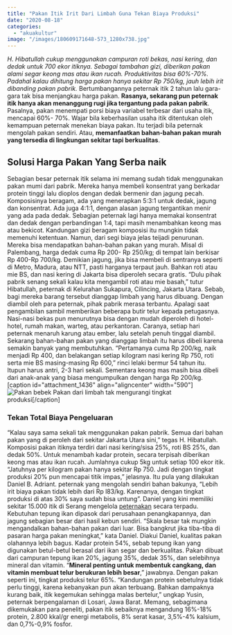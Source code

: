 ```yaml
---
title: "Pakan Itik Irit Dari Limbah Guna Tekan Biaya Produksi"
date: "2020-08-18"
categories: 
  - "akuakultur"
image: "/images/180609171648-573_1280x738.jpg"
---
```


_H. Hibatullah cukup menggunakan campuran roti bekas, nasi kering, dan dedak untuk 700 ekor itiknya. Sebagai tambahan gizi, diberikan pakan alami segar keong mas atau ikan rucah. Produktivitas bisa 60%-70%. Padahal kalau dihitung harga pakan hanya sekitar Rp 750/kg, jauh lebih irit dibanding pakan pabrik._ Bertumbangannya peternak itik 2 tahun lalu gara-gara tak bisa menjangkau harga pakan. **Rasanya, sekarang pun peternak itik hanya akan menanggung rugi jika tergantung pada pakan pabrik**. Pasalnya, pakan menempati porsi biaya variabel terbesar dari usaha itik, mencapai 60%- 70%. Wajar bila keberhasilan usaha itik ditentukan oleh kemampuan peternak menekan biaya pakan. Itu terjadi bila peternak mengolah pakan sendiri. Atau, **memanfaatkan bahan-bahan pakan murah yang tersedia di lingkungan sekitar tapi berkualitas**.

## Solusi Harga Pakan Yang Serba naik

Sebagian besar peternak itik selama ini memang sudah tidak menggunakan pakan mumi dari pabrik. Mereka hanya membeli konsentrat yang berkadar protein tinggi lalu dioplos dengan dedak bermenir dan jagung pecah. Komposisinya beragam, ada yang menerapkan 5:3:1 untuk dedak, jagung dan konsentrat. Ada juga 4:1:1, dengan alasan jagung tergantikan menir yang ada pada dedak. Sebagian peternak lagi hanya memakai konsentrat dan dedak dengan perbandingan 1:4, tapi masih menambahkan keong mas atau bekicot. Kandungan gizi beragam komposisi itu mungkin tidak memenuhi ketentuan. Namun, dari segi biaya jelas teijadi penurunan. Mereka bisa mendapatkan bahan-bahan pakan yang murah. Misal di Palembang, harga dedak cuma Rp 200- Rp 250/kg; di tempat lain berkisar Rp 400-Rp 700/kg. Demikian jagung, jika bisa membeli di sentranya seperti di Metro, Madura, atau NTT, pasti harganya terpaut jauh. Bahkan roti atau mie BS, dan nasi kering di Jakarta bisa diperoleh secara gratis. “Dulu pihak pabrik senang sekali kalau kita mengambil roti atau mie basah,” tutur Hibatullah, peternak di Kelurahan Sukapura, Cilincing, Jakarta Utara. Sebab, bagi mereka barang tersebut dianggap limbah yang harus dibuang. Dengan diambil oleh para peternak, pihak pabrik merasa terbantu. Apalagi saat pengambilan sambil memberikan beberapa butir telur kepada petugasnya. Nasi-nasi bekas pun menurutnya bisa dengan mudah diperoleh di hotel-hotel, rumah makan, warteg, atau perkantoran. Caranya, setiap hari peternak menaruh karung atau ember, lalu setelah penuh tinggal diambil. Sekarang bahan-bahan pakan yang dianggap limbah itu harus dibeli karena semakin banyak yang membutuhkan. “Pertamanya cuma Rp 200/kg, naik menjadi Rp 400, dan belakangan setiap kilogram nasi kering Rp 750, roti serta mie BS masing-masing Rp 600,” rinci lelaki bermur 54 tahun itu. Itupun harus antri, 2-3 hari sekali. Sementara keong mas masih bisa dibeli dari anak-anak yang biasa mengumpulkan dengan harga Rp 200/kg. \[caption id="attachment\_1436" align="aligncenter" width="590"\]![Pakan bebek](/images/pakan-bebek-a_1280x661.jpg) Pakan dari limbah tak mengurangi tingkat produksi\[/caption\]

### Tekan Total Biaya Pengeluaran

“Kalau saya sama sekali tak menggunakan pakan pabrik. Semua dari bahan pakan yang di peroleh dari sekitar Jakarta Utara sini,” tegas H. Hibatullah. Komposisi pakan itiknya terdiri dari nasi kering/sisa 25%, roti BS 25%, dan dedak 50%. Untuk menambah kadar protein, secara terpisah diberikan keong mas atau ikan rucah. Jumlahnya cukup 5kg untuk setiap 100 ekor itik. “Jatuhnya per kilogram pakan hanya sekitar Rp 750. Jadi dengan tingkat produksi 20% pun mencapai titik impas,” jelasnya. Itu pula yang dilakukan Daniel B. Adriant. peternak yang mengolah sendiri bahan bakunya, “Lebih irit biaya pakan tidak lebih dari Rp l83/kg. Karenanya, dengan tingkat produksi di atas 30% saya sudah bisa untung”. Daniel yang kini memiliki sekitar 15.000 itik di Serang mengelola [peternakan](http://localhost/mitra/peternakan "peternakan") secara terpadu. Kebutuhan tepung ikan dipasok dari perusahaan penangkapannya, dan jagung sebagian besar dari hasil kebun sendiri. “Skala besar tak mungkin mengandalkan bahan-bahan pakan dari luar. Bisa bangkrut jika tiba-tiba di pasaran harga pakan meningkat,” kata Daniel. Diakui Daniel, kualitas pakan olahannya lebih bagus. Kadar protein 54%, sebab tepung ikan yang digunakan betul-betul berasal dari ikan segar dan berkualitas. Pakan dibuat dari campuran tepung ikan 20%, jagung 35%, dedak 35%, dan selebihnya mineral dan vitamin. “**Mineral penting untuk membentuk cangkang, dan vitamin membuat telur berukuran lebih besar**,” jawabnya. Dengan pakan seperti ini, tingkat produksi telur 65%. “Kandungan protein sebetulnya tidak perlu tinggi, karena kebanyakan pun akan terbuang. Bahkan dampaknya kurang baik, itik kegemukan sehingga malas bertelur,” ungkap Yusin, peternak berpengalaman di Losari, Jawa Barat. Memang, sebagimana dikemukakan para peneliti, pakan itik sebaiknya mengandung 16%-18% protein, 2.800 kkal/gr energi metabolis, 8% serat kasar, 3,5%-4% kalsium, dan 0,7%-0,9% fosfor.
